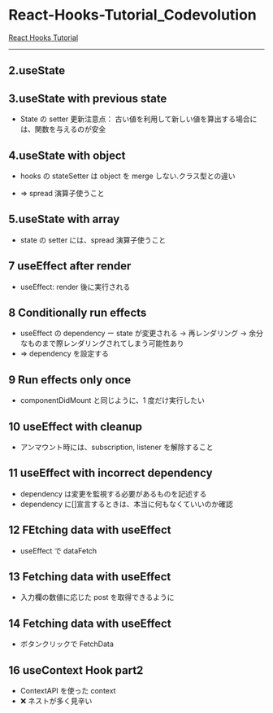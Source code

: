 # React-Hooks-Tutorial_Codevolution

[React Hooks Tutorial](https://www.youtube.com/playlist?list=PLC3y8-rFHvwisvxhZ135pogtX7_Oe3Q3A)

---

## 2.useState

## 3.useState with previous state

-   State の setter 更新注意点： 古い値を利用して新しい値を算出する場合には、関数を与えるのが安全

## 4.useState with object

-   hooks の stateSetter は object を merge しない.クラス型との違い

-   => spread 演算子使うこと

## 5.useState with array

-   state の setter には、spread 演算子使うこと

## 7 useEffect after render

-   useEffect: render 後に実行される

## 8 Conditionally run effects

-   useEffect の dependency ー state が変更される -> 再レンダリング -> 余分なものまで際レンダリングされてしまう可能性あり
-   => dependency を設定する

## 9 Run effects only once

-   componentDidMount と同じように、1 度だけ実行したい

## 10 useEffect with cleanup

-   アンマウント時には、subscription, listener を解除すること

## 11 useEffect with incorrect dependency

-   dependency は変更を監視する必要があるものを記述する
-   dependency に[]宣言するときは、本当に何もなくていいのか確認

## 12 FEtching data with useEffect

-   useEffect で dataFetch

## 13 Fetching data with useEffect

-   入力欄の数値に応じた post を取得できるように

## 14 Fetching data with useEffect

-   ボタンクリックで FetchData

## 16 useContext Hook part2

-   ContextAPI を使った context
-   :x: ネストが多く見辛い
